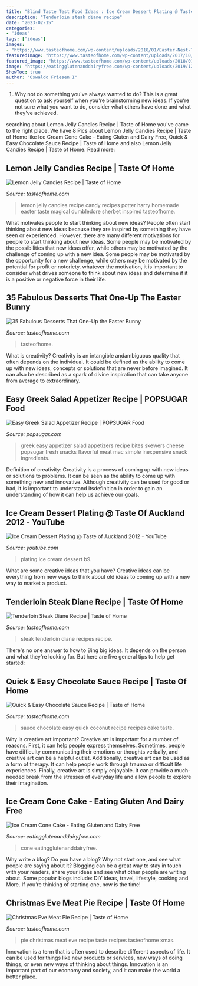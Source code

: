 ```yaml
---
title: "Blind Taste Test Food Ideas : Ice Cream Dessert Plating @ Taste Of Auckland 2012"
description: "Tenderloin steak diane recipe"
date: "2023-02-15"
categories:
- "ideas"
tags: ["ideas"]
images:
- "https://www.tasteofhome.com/wp-content/uploads/2018/01/Easter-Nest-Torte_EXPS_FT19_26164_F_1113_1.jpg"
featuredImage: "https://www.tasteofhome.com/wp-content/uploads/2017/10/Lemon-Jelly-Candies_exps49851_THCA2449046A01_18_3bC_RMS.jpg"
featured_image: "https://www.tasteofhome.com/wp-content/uploads/2018/01/Easter-Nest-Torte_EXPS_FT19_26164_F_1113_1.jpg"
image: "https://eatingglutenanddairyfree.com/wp-content/uploads/2019/12/EGADFIcecreamconecaked3-e1575321490944.jpg"
ShowToc: true
author: "Oswaldo Friesen I"
---
```



1. Why not do something you've always wanted to do? This is a great question to ask yourself when you're brainstorming new ideas. If you're not sure what you want to do, consider what others have done and what they've achieved.

	

		
searching about Lemon Jelly Candies Recipe | Taste of Home you've came to the right place. We have 8 Pics about Lemon Jelly Candies Recipe | Taste of Home like Ice Cream Cone Cake - Eating Gluten and Dairy Free, Quick &amp; Easy Chocolate Sauce Recipe | Taste of Home and also Lemon Jelly Candies Recipe | Taste of Home. Read more:
		
    
## Lemon Jelly Candies Recipe | Taste Of Home

<img loading=lazy src="https://www.tasteofhome.com/wp-content/uploads/2017/10/Lemon-Jelly-Candies_exps49851_THCA2449046A01_18_3bC_RMS.jpg" onerror="this.onerror=null;this.src='https://tse3.mm.bing.net/th?id=OIP.QlLorSecqEbb10iX8qXYCgHaHa&amp;pid=15.1';" alt="Lemon Jelly Candies Recipe | Taste of Home">

_Source: tasteofhome.com_

>lemon jelly candies recipe candy recipes potter harry homemade easter taste magical dumbledore sherbet inspired tasteofhome. 

	

What motivates people to start thinking about new ideas?
People often start thinking about new ideas because they are inspired by something they have seen or experienced. However, there are many different motivations for people to start thinking about new ideas. Some people may be motivated by the possibilities that new ideas offer, while others may be motivated by the challenge of coming up with a new idea. Some people may be motivated by the opportunity for a new challenge, while others may be motivated by the potential for profit or notoriety. whatever the motivation, it is important to consider what drives someone to think about new ideas and determine if it is a positive or negative force in their life.

    
## 35 Fabulous Desserts That One-Up The Easter Bunny

<img loading=lazy src="https://www.tasteofhome.com/wp-content/uploads/2018/01/Easter-Nest-Torte_EXPS_FT19_26164_F_1113_1.jpg" onerror="this.onerror=null;this.src='https://tse4.mm.bing.net/th?id=OIP.2LSw3JYkvoUy7wTM9VP8BgHaHa&amp;pid=15.1';" alt="35 Fabulous Desserts That One-Up the Easter Bunny">

_Source: tasteofhome.com_

>tasteofhome. 

	

What is creativity?
Creativity is an intangible andambiguous quality that often depends on the individual. It could be defined as the ability to come up with new ideas, concepts or solutions that are never before imagined. It can also be described as a spark of divine inspiration that can take anyone from average to extraordinary.

    
## Easy Greek Salad Appetizer Recipe | POPSUGAR Food

<img loading=lazy src="http://media1.popsugar-assets.com/files/thumbor/eqPMk_LiLn4xRBTdTHOVQXmsThs=/fit-in/728xorig/2014/01/30/805/n/1922195/04936e66713d4a91_thumb_temp_image81748241271718029/i/Easy-Greek-Salad-Appetizer-Recipe.jpg" onerror="this.onerror=null;this.src='https://tse4.mm.bing.net/th?id=OIP.15HGsjJ2UToiRBfAJWsVOAHaHa&amp;pid=15.1';" alt="Easy Greek Salad Appetizer Recipe | POPSUGAR Food">

_Source: popsugar.com_

>greek easy appetizer salad appetizers recipe bites skewers cheese popsugar fresh snacks flavorful meat mac simple inexpensive snack ingredients. 

	

Definition of creativity:
Creativity is a process of coming up with new ideas or solutions to problems. It can be seen as the ability to come up with something new and innovative. Although creativity can be used for good or bad, it is important to understand itsdefinition in order to gain an understanding of how it can help us achieve our goals.

    
## Ice Cream Dessert Plating @ Taste Of Auckland 2012 - YouTube

<img loading=lazy src="https://i.ytimg.com/vi/b9_5rXMMC84/maxresdefault.jpg" onerror="this.onerror=null;this.src='https://tse4.mm.bing.net/th?id=OIP.0mJwdxNDvfrD4bpLZmcyfQHaEK&amp;pid=15.1';" alt="Ice Cream Dessert Plating @ Taste of Auckland 2012 - YouTube">

_Source: youtube.com_

>plating ice cream dessert b9. 

	

What are some creative ideas that you have?
Creative ideas can be everything from new ways to think about old ideas to coming up with a new way to market a product.

    
## Tenderloin Steak Diane Recipe | Taste Of Home

<img loading=lazy src="https://www.tasteofhome.com/wp-content/uploads/2017/10/Tenderloin-Steak-Diane_exps91317_SD142780D08_15_6bC_RMS.jpg" onerror="this.onerror=null;this.src='https://tse4.mm.bing.net/th?id=OIP.AqOzcCzO3dHTfXoGTXARXwHaHa&amp;pid=15.1';" alt="Tenderloin Steak Diane Recipe | Taste of Home">

_Source: tasteofhome.com_

>steak tenderloin diane recipes recipe. 

	

There's no one answer to how to Bing big ideas. It depends on the person and what they're looking for. But here are five general tips to help get started: 

    
## Quick &amp; Easy Chocolate Sauce Recipe | Taste Of Home

<img loading=lazy src="https://www.tasteofhome.com/wp-content/uploads/2018/03/Quick-Easy-Chocolate-Sauce_EXPS_SDDJ18_134712_B08_04_4b-2.jpg" onerror="this.onerror=null;this.src='https://tse1.mm.bing.net/th?id=OIP.55Kl5s9sJWdW9XmJPLsB_AHaHa&amp;pid=15.1';" alt="Quick &amp; Easy Chocolate Sauce Recipe | Taste of Home">

_Source: tasteofhome.com_

>sauce chocolate easy quick coconut recipe recipes cake taste. 

	

Why is creative art important?
Creative art is important for a number of reasons. First, it can help people express themselves. Sometimes, people have difficulty communicating their emotions or thoughts verbally, and creative art can be a helpful outlet. Additionally, creative art can be used as a form of therapy. It can help people work through trauma or difficult life experiences. Finally, creative art is simply enjoyable. It can provide a much-needed break from the stresses of everyday life and allow people to explore their imagination.

    
## Ice Cream Cone Cake - Eating Gluten And Dairy Free

<img loading=lazy src="https://eatingglutenanddairyfree.com/wp-content/uploads/2019/12/EGADFIcecreamconecaked3-e1575321490944.jpg" onerror="this.onerror=null;this.src='https://tse3.mm.bing.net/th?id=OIP.TKmIAijZKwmSKwxXq_eHSQHaFW&amp;pid=15.1';" alt="Ice Cream Cone Cake - Eating Gluten and Dairy Free">

_Source: eatingglutenanddairyfree.com_

>cone eatingglutenanddairyfree. 

	

Why write a blog?
Do you have a blog? Why not start one, and see what people are saying about it? Blogging can be a great way to stay in touch with your readers, share your ideas and see what other people are writing about. Some popular blogs include: DIY ideas, travel, lifestyle, cooking and More. If you’re thinking of starting one, now is the time!

    
## Christmas Eve Meat Pie Recipe | Taste Of Home

<img loading=lazy src="https://www.tasteofhome.com/wp-content/uploads/2017/10/Christmas-Eve-Meat-Pie_exps119527_HC143213C01_28_3bC_RMS.jpg" onerror="this.onerror=null;this.src='https://tse2.mm.bing.net/th?id=OIP.loZyMaJmhmiPSnAwFwBt9wHaHa&amp;pid=15.1';" alt="Christmas Eve Meat Pie Recipe | Taste of Home">

_Source: tasteofhome.com_

>pie christmas meat eve recipe taste recipes tasteofhome xmas. 

	

Innovation is a term that is often used to describe different aspects of life. It can be used for things like new products or services, new ways of doing things, or even new ways of thinking about things. Innovation is an important part of our economy and society, and it can make the world a better place.

